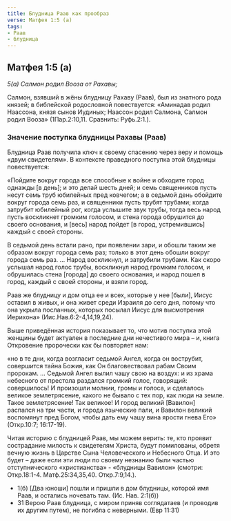 ```yaml
---
title: Блудница Раав как прообраз
verse: Матфея 1:5 (а)
tags: 
- Раав
- блудница
---
```


## Матфея 1:5 (а)

*5(а) Салмон родил Вооза от Рахавы;*

Салмон, взявший в жёны блудницу Рахаву (Раав), был из знатного рода князей;  в библейской родословной повествуется: «Аминадав родил Наассона, князя сынов Иудиных;  Наассон родил Салмона, Салмон родил Вооза» (1Пар.2:10,11. Сравнить: Руфь.2:1.). 

### Значение поступка блудницы Рахавы (Раав)

Блудница Раав получила ключ к своему спасению через веру и помощь «двум свидетелям».  В контексте праведного поступка этой блудницы повествуется: 

«Пойдите вокруг города все способные к войне и обходите город однажды [в день]; и это делай шесть дней;  и семь священников пусть несут семь труб юбилейных пред ковчегом; а в седьмой день обойдите вокруг города семь раз, и священники пусть трубят трубами;  когда затрубит юбилейный рог, когда услышите звук трубы, тогда весь народ пусть воскликнет громким голосом, и стена города обрушится до своего основания, и [весь] народ пойдет [в город, устремившись] каждый с своей стороны. 

В седьмой день встали рано, при появлении зари, и обошли таким же образом вокруг города семь раз; только в этот день обошли вокруг города семь раз.  … Народ воскликнул, и затрубили трубами. Как скоро услышал народ голос трубы, воскликнул народ громким голосом, и обрушилась стена [города] до своего основания, и народ пошел в город, каждый с своей стороны, и взяли город. 

Раав же блудницу и дом отца ее и всех, которые у нее [были], Иисус оставил в живых, и она живет среди Израиля до сего дня, потому что она укрыла посланных, которых посылал Иисус для высмотрения Иерихона» (Иис.Нав.6:2-4,14,19,24). 

Выше приведённая история показывает то, что мотив поступка этой женщины будет актуален в последние дни нечестивого мира – и, книга Откровение пророчески как бы повторяет нам: 

«но в те дни, когда возгласит седьмой Ангел, когда он вострубит, совершится тайна Божия, как Он благовествовал рабам Своим пророкам. …  Седьмой Ангел вылил чашу свою на воздух: и из храма небесного от престола раздался громкий голос, говорящий: совершилось!  И произошли молнии, громы и голоса, и сделалось великое землетрясение, какого не бывало с тех пор, как люди на земле. Такое землетрясение! Так великое!  И город великий [Вавилон]  распался на три части, и города языческие пали, и Вавилон великий воспомянут пред Богом, чтобы дать ему чашу вина ярости гнева Его» (Откр.10:7; 16:17-19). 

Читая историю с блудницей Раав, мы можем верить:  те, кто проявит сострадание милость к свидетелям Христа, будут помилованы, обретя вечную жизнь в Царстве Сына Человеческого  и Небесного Отца. И это будет – даже если эти люди по своему незнанию были частью отступнического  «христианства» - «блудницы Вавилон» (смотри: Откр.18:1-4. Матф.25:34,35,40. Откр.7:9,14.).  

- 1(б) [Два юноши] пошли и пришли в дом блудницы, которой имя Раав, и остались ночевать там. (Ис. Нав. 2:1(б))
- 31 Верою Раав блудница, с миром приняв соглядатаев (и проводив их другим путем), не погибла с неверными. (Евр 11:31)
